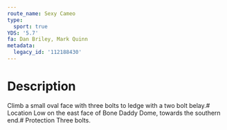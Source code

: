 ```yaml
---
route_name: Sexy Cameo
type:
  sport: true
YDS: '5.7'
fa: Dan Briley, Mark Quinn
metadata:
  legacy_id: '112188430'
---
```

# Description
Climb a small oval face with three bolts to ledge with a two bolt belay.# Location
Low on the east face of Bone Daddy Dome, towards the southern end.# Protection
Three bolts.
